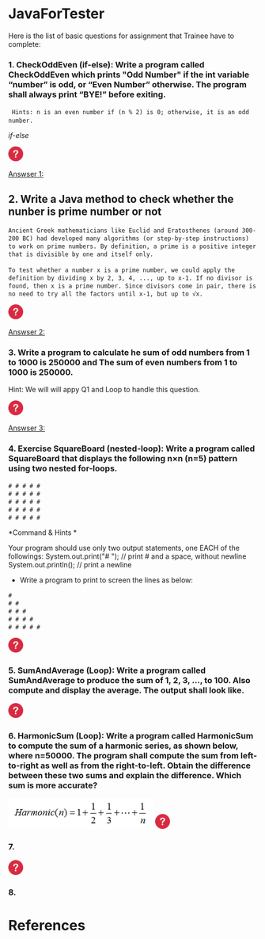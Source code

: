 # JavaForTester

Here is the list of basic questions for assignment that Trainee have to complete:

### 1. CheckOddEven (if-else): Write a program called CheckOddEven which prints "Odd Number" if the int variable “number” is odd, or “Even Number” otherwise. The program shall always print “BYE!” before exiting.

``` Hints: n is an even number if (n % 2) is 0; otherwise, it is an odd number.```

_if-else_

<img src="icon.png" width="30"> 

[Answser 1:](answers/Q1.java)

## 2. Write a Java method to check whether the nunber is prime number or not

``` Hint:
Ancient Greek mathematicians like Euclid and Eratosthenes (around 300-200 BC) had developed many algorithms (or step-by-step instructions) to work on prime numbers. By definition, a prime is a positive integer that is divisible by one and itself only.

To test whether a number x is a prime number, we could apply the definition by dividing x by 2, 3, 4, ..., up to x-1. If no divisor is found, then x is a prime number. Since divisors come in pair, there is no need to try all the factors until x-1, but up to √x. 
```

<img src="icon.png" width="30"> 

[Answser 2:](answers/Q2.java)

### 3. Write a program to calculate he sum of odd numbers from 1 to 1000 is 250000 and The sum of even numbers from 1 to 1000 is 250000.
Hint:
We will will appy Q1 and Loop to handle this question.

<img src="icon.png" width="30">

[Answser 3:](answers/Q3.java)


### 4. Exercise SquareBoard (nested-loop): Write a program called SquareBoard that displays the following n×n (n=5) pattern using two nested for-loops.

```
# # # # #
# # # # #
# # # # #
# # # # #
# # # # #
```
*Command & Hints * 

Your program should use only two output statements, one EACH of the followings:
System.out.print("# ");   // print # and a space, without newline
System.out.println();     // print a newline


* Write a program to print to screen the lines as below:

```
# 
# #
# # #
# # # #
# # # # #
```
<img src="icon.png" width="30">

### 5. SumAndAverage (Loop): Write a program called SumAndAverage to produce the sum of 1, 2, 3, ..., to 100. Also compute and display the average. The output shall look like.

<img src="icon.png" width="30">


### 6. HarmonicSum (Loop): Write a program called HarmonicSum to compute the sum of a harmonic series, as shown below, where n=50000. The program shall compute the sum from left-to-right as well as from the right-to-left. Obtain the difference between these two sums and explain the difference. Which sum is more accurate?

<img src="Q6-ExerciseBasics_HarmonicSum.png"> 
<img src="icon.png" width="30">


### 7. 
<img src="icon.png" width="30">

### 8. 


# References

